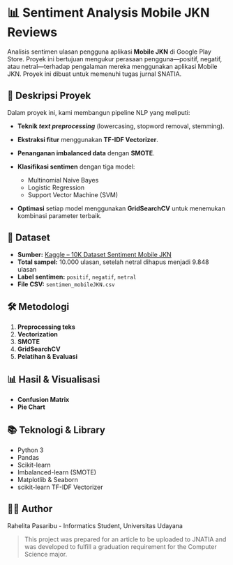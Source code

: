 # 📊 Sentiment Analysis Mobile JKN Reviews

Analisis sentimen ulasan pengguna aplikasi **Mobile JKN** di Google Play Store. Proyek ini bertujuan mengukur perasaan pengguna—positif, negatif, atau netral—terhadap pengalaman mereka menggunakan aplikasi Mobile JKN. Proyek ini dibuat untuk memenuhi tugas jurnal SNATIA.

## 📝 Deskripsi Proyek

Dalam proyek ini, kami membangun pipeline NLP yang meliputi:

* **Teknik *text preprocessing*** (lowercasing, stopword removal, stemming).
* **Ekstraksi fitur** menggunakan **TF-IDF Vectorizer**.
* **Penanganan imbalanced data** dengan **SMOTE**.
* **Klasifikasi sentimen** dengan tiga model:

  * Multinomial Naive Bayes
  * Logistic Regression
  * Support Vector Machine (SVM)
* **Optimasi** setiap model menggunakan **GridSearchCV** untuk menemukan kombinasi parameter terbaik.

## 📁 Dataset

* **Sumber:** [Kaggle – 10K Dataset Sentiment Mobile JKN](https://www.kaggle.com/datasets/diahmariatululya/10k-dataset-sentiment-mobile-jkn)
* **Total sampel:** 10.000 ulasan, setelah netral dihapus menjadi 9.848 ulasan
* **Label sentimen:** `positif`, `negatif`, `netral`
* **File CSV:** `sentimen_mobileJKN.csv`

## 🛠️ Metodologi

1. **Preprocessing teks**
2. **Vectorization**
3. **SMOTE**
4. **GridSearchCV**
5. **Pelatihan & Evaluasi**

## 📊 Hasil & Visualisasi

* **Confusion Matrix**
* **Pie Chart**

## 📚 Teknologi & Library

* Python 3
* Pandas
* Scikit-learn
* Imbalanced-learn (SMOTE)
* Matplotlib & Seaborn
* scikit-learn TF-IDF Vectorizer

## 🙋‍♀️ Author
Rahelita Pasaribu - Informatics Student, Universitas Udayana  

> This project was prepared for an article to be uploaded to JNATIA and was developed to fulfill a graduation requirement for the Computer Science major.
